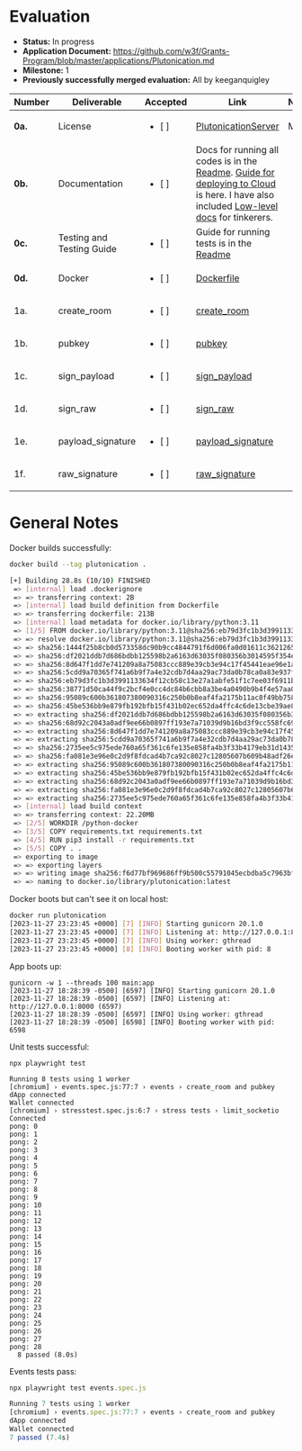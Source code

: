 # Evaluation

- **Status:** In progress
- **Application Document:** https://github.com/w3f/Grants-Program/blob/master/applications/Plutonication.md
- **Milestone:** 1
- **Previously successfully merged evaluation:** All by keeganquigley

| Number | Deliverable | Accepted | Link | Notes |
| ------------- | ------------- | ------------- | ------------- | ------------- |
| **0a.** | License | <ul><li>[ ] </li></ul> | [PlutonicationServer](https://github.com/RostislavLitovkin/PlutonicationServer/blob/main/LICENSE) | MIT |
| **0b.** | Documentation | <ul><li>[ ] </li></ul> | Docs for running all codes is in the [Readme](https://github.com/RostislavLitovkin/PlutonicationServer/#readme). [Guide for deploying to Cloud](https://plutonication-acnha.ondigitalocean.app/deploy) is here. I have also included [Low-level docs](https://plutonication-acnha.ondigitalocean.app/docs) for tinkerers. |  |
| **0c.** | Testing and Testing Guide | <ul><li>[ ] </li></ul> | Guide for running tests is in the [Readme](https://github.com/RostislavLitovkin/PlutonicationServer/#readme) |  |
| **0d.** | Docker | <ul><li>[ ] </li></ul> | [Dockerfile](https://github.com/RostislavLitovkin/PlutonicationServer/blob/milestone-delivery/Dockerfile) |  |
| 1a. | create_room | <ul><li>[ ] </li></ul> | [create_room](https://github.com/RostislavLitovkin/PlutonicationServer/blob/c848a88cf5f28d47542f1be0d7cc2bdee927558f/plutonication/events.py#L39) |  |
| 1b. | pubkey | <ul><li>[ ] </li></ul> | [pubkey](https://github.com/RostislavLitovkin/PlutonicationServer/blob/c848a88cf5f28d47542f1be0d7cc2bdee927558f/plutonication/events.py#L51) |  |
| 1c. | sign_payload | <ul><li>[ ] </li></ul> | [sign_payload](https://github.com/RostislavLitovkin/PlutonicationServer/blob/c848a88cf5f28d47542f1be0d7cc2bdee927558f/plutonication/events.py#L65) |  |
| 1d. | sign_raw | <ul><li>[ ] </li></ul> | [sign_raw](https://github.com/RostislavLitovkin/PlutonicationServer/blob/c848a88cf5f28d47542f1be0d7cc2bdee927558f/plutonication/events.py#L77) |  |
| 1e. | payload_signature | <ul><li>[ ] </li></ul> | [payload_signature](https://github.com/RostislavLitovkin/PlutonicationServer/blob/c848a88cf5f28d47542f1be0d7cc2bdee927558f/plutonication/events.py#L89) |  |
| 1f. | raw_signature | <ul><li>[ ] </li></ul> | [raw_signature](https://github.com/RostislavLitovkin/PlutonicationServer/blob/c848a88cf5f28d47542f1be0d7cc2bdee927558f/plutonication/events.py#L109C1-L109C1) |  |

# General Notes

Docker builds successfully:

```sh
docker build --tag plutonication .

[+] Building 28.8s (10/10) FINISHED
 => [internal] load .dockerignore                                                                                    0.0s
 => => transferring context: 2B                                                                                      0.0s
 => [internal] load build definition from Dockerfile                                                                 0.0s
 => => transferring dockerfile: 213B                                                                                 0.0s
 => [internal] load metadata for docker.io/library/python:3.11                                                       1.6s
 => [1/5] FROM docker.io/library/python:3.11@sha256:eb79d3fc1b3d3991133634f12cb58c13e27a1abfe51f1c7ee03f6911bca5d4  20.6s
 => => resolve docker.io/library/python:3.11@sha256:eb79d3fc1b3d3991133634f12cb58c13e27a1abfe51f1c7ee03f6911bca5d41  0.0s
 => => sha256:1444f25b8cb0d573358dc90b9cc4844791f6d006fa0d01611c36212653b5999f 2.01kB / 2.01kB                       0.0s
 => => sha256:df2021ddb7d686bdbb125598b2a6163d63035f080356b3014595f354ea0b40d6 49.61MB / 49.61MB                     5.0s
 => => sha256:8d647f1dd7e741209a8a75083ccc889e39cb3e94c17f45441eae96e1a679d971 23.58MB / 23.58MB                     2.3s
 => => sha256:5cdd9a70365f741a6b9f7a4e32cdb7d4aa29ac73da0b78ca0a83e937f285fdd5 63.99MB / 63.99MB                     8.6s
 => => sha256:eb79d3fc1b3d3991133634f12cb58c13e27a1abfe51f1c7ee03f6911bca5d412 2.14kB / 2.14kB                       0.0s
 => => sha256:38771d50ca44f9c2bcf4e0cc4dc84b6cbb8a3be4a0490b9b4f4e57aa07195710 7.54kB / 7.54kB                       0.0s
 => => sha256:95089c600b361807380090316c250b0b8eaf4fa2175b11ac8f49bb7581c61125 202.45MB / 202.45MB                  15.0s
 => => sha256:45be536bb9e879fb192bfb15f431b02ec652da4ffc4c6de13cbe39ae887ffb42 6.47MB / 6.47MB                       5.9s
 => => extracting sha256:df2021ddb7d686bdbb125598b2a6163d63035f080356b3014595f354ea0b40d6                            2.2s
 => => sha256:68d92c2043a0adf9ee66b0897ff193e7a71039d9b16bd3f9cc558fc69c3b3677 19.44MB / 19.44MB                     8.6s
 => => extracting sha256:8d647f1dd7e741209a8a75083ccc889e39cb3e94c17f45441eae96e1a679d971                            0.4s
 => => extracting sha256:5cdd9a70365f741a6b9f7a4e32cdb7d4aa29ac73da0b78ca0a83e937f285fdd5                            2.0s
 => => sha256:2735ee5c975ede760a65f361c6fe135e858fa4b3f33b4179eb31d143514848db 3.11MB / 3.11MB                       9.1s
 => => sha256:fa081e3e96e0c2d9f8fdcad4b7ca92c8027c12805607b609b48adf26e867aa0c 244B / 244B                           8.9s
 => => extracting sha256:95089c600b361807380090316c250b0b8eaf4fa2175b11ac8f49bb7581c61125                            4.4s
 => => extracting sha256:45be536bb9e879fb192bfb15f431b02ec652da4ffc4c6de13cbe39ae887ffb42                            0.2s
 => => extracting sha256:68d92c2043a0adf9ee66b0897ff193e7a71039d9b16bd3f9cc558fc69c3b3677                            0.4s
 => => extracting sha256:fa081e3e96e0c2d9f8fdcad4b7ca92c8027c12805607b609b48adf26e867aa0c                            0.0s
 => => extracting sha256:2735ee5c975ede760a65f361c6fe135e858fa4b3f33b4179eb31d143514848db                            0.2s
 => [internal] load build context                                                                                    0.2s
 => => transferring context: 22.20MB                                                                                 0.2s
 => [2/5] WORKDIR /python-docker                                                                                     1.8s
 => [3/5] COPY requirements.txt requirements.txt                                                                     0.0s
 => [4/5] RUN pip3 install -r requirements.txt                                                                       4.5s
 => [5/5] COPY . .                                                                                                   0.1s
 => exporting to image                                                                                               0.1s
 => => exporting layers                                                                                              0.1s
 => => writing image sha256:f6d77bf969686ff9b500c55791045ecbdba5c7963bf0bc3543adbe67010f00d3                         0.0s
 => => naming to docker.io/library/plutonication:latest 
 ```

 Docker boots but can't see it on local host:

 ```sh
 docker run plutonication
[2023-11-27 23:23:45 +0000] [7] [INFO] Starting gunicorn 20.1.0
[2023-11-27 23:23:45 +0000] [7] [INFO] Listening at: http://127.0.0.1:8000 (7)
[2023-11-27 23:23:45 +0000] [7] [INFO] Using worker: gthread
[2023-11-27 23:23:45 +0000] [8] [INFO] Booting worker with pid: 8
```
App boots up:

```
gunicorn -w 1 --threads 100 main:app
[2023-11-27 18:28:39 -0500] [6597] [INFO] Starting gunicorn 20.1.0
[2023-11-27 18:28:39 -0500] [6597] [INFO] Listening at: http://127.0.0.1:8000 (6597)
[2023-11-27 18:28:39 -0500] [6597] [INFO] Using worker: gthread
[2023-11-27 18:28:39 -0500] [6598] [INFO] Booting worker with pid: 6598
```

Unit tests successful:
```
npx playwright test

Running 8 tests using 1 worker
[chromium] › events.spec.js:77:7 › events › create_room and pubkey
dApp connected
Wallet connected
[chromium] › stresstest.spec.js:6:7 › stress tests › limit_socketio
Connected
pong: 0
pong: 1
pong: 2
pong: 3
pong: 4
pong: 5
pong: 6
pong: 7
pong: 8
pong: 9
pong: 10
pong: 11
pong: 12
pong: 13
pong: 14
pong: 15
pong: 16
pong: 17
pong: 18
pong: 19
pong: 20
pong: 21
pong: 22
pong: 23
pong: 24
pong: 25
pong: 26
pong: 27
pong: 28
  8 passed (8.0s)
  ```

  Events tests pass:

  ```js
  npx playwright test events.spec.js

Running 7 tests using 1 worker
[chromium] › events.spec.js:77:7 › events › create_room and pubkey
dApp connected
Wallet connected
  7 passed (7.4s)
  ```
